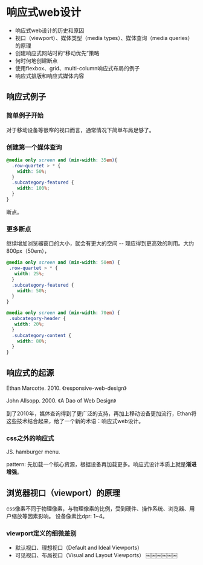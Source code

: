 # 响应式web设计

+ 响应式web设计的历史和原因
+ 视口（viewport）、媒体类型（media types）、媒体查询（media queries）的原理
+ 创建响应式网站时的“移动优先”策略
+ 何时何地创建断点
+ 使用flexbox、grid、multi-column响应式布局的例子
+ 响应式排版和响应式媒体内容

## 响应式例子

### 简单例子开始

对于移动设备等很窄的视口而言，通常情况下简单布局足够了。
 
 ### 创建第一个媒体查询
 
 ```css
 @media only screen and (min-width: 35em){
   .row-quartet > * {
     width: 50%;
   }
   .subcategory-featured {
     width: 100%;
   }
 }
 ```

断点。

### 更多断点

继续增加浏览器窗口的大小，就会有更大的空间 -- 理应得到更高效的利用。大约800px（50em），

```css
@media only screen and (min-width: 50em) {
 .row-quartet > * {
   width: 25%; 
  }
  .subcategory-featured {
    width: 50%;
  }
}
```

```css
@media only screen and (min-width: 70em) {
 .subcategory-header {
   width: 20%;
  }
  .subcategory-content {
    width: 80%;
  }
}
```

## 响应式的起源

Ethan Marcotte. 2010. 《responsive-web-design》

John Allsopp. 2000. 《A Dao of Web Design》

到了2010年，媒体查询得到了更广泛的支持，再加上移动设备更加流行，Ethan将这些技术结合起来，给了一个新的术语：响应式web设计。

### css之外的响应式

JS. hamburger menu.

pattern: 先加载一个核心资源，根据设备再加载更多。响应式设计本质上就是**渐进增强**。

## 浏览器视口（viewport）的原理

css像素不同于物理像素，与物理像素的比例，受到硬件、操作系统、浏览器、用户缩放等因素影响。
设备像素比dpr: 1~4。

### viewport定义的细微差别

+ 默认视口、理想视口（Default and Ideal Viewports）
+ 可见视口、布局视口（Visual and Layout Viewports）
 ￼￼￼￼￼￼
